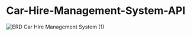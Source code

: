 # Car-Hire-Management-System-API
![ERD  Car Hire Management System  (1)](https://user-images.githubusercontent.com/42601017/222050740-f3997cf4-6167-476b-80fd-f89569b274c0.png)

